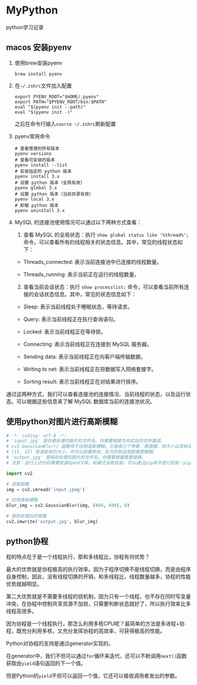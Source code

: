 # MyPython
python学习记录

## macos 安装pyenv

1. 使用brew安装pyenv

   ```shell
   brew install pyenv
   ```

2. 在`~/.zshrc`文件加入配置

   ```shell
   export PYENV_ROOT="$HOME/.pyenv"
   export PATH="$PYENV_ROOT/bin:$PATH"
   eval "$(pyenv init --path)"
   eval "$(pyenv init -)"
   ```
   
   之后在命令行输入`source ~/.zshrc`刷新配置

3. pyenv常用命令

   ```shell
   # 查看管理的所有版本
   pyenv versions
   # 查看可安装的版本
   pyenv install --list
   # 安装指定的 python 版本
   pyenv install 3.x
   # 设置 python 版本（全局有效）
   pyenv global 3.x
   # 设置 python 版本（当前目录有效）
   pyenv local 3.x
   # 卸载 python 版本
   pyenv uninstall 3.x
   ```

4. MySQL 的连接池使用情况可以通过以下两种方式查看：

   1. 查看 MySQL 的全局状态：执行 `show global status like '%thread%';` 命令，可以查看所有的线程相关的状态信息。其中，常见的线程状态如下：

   - Threads_connected: 表示当前连接池中已连接的线程数量。

   - Threads_running: 表示当前正在运行的线程数量。

   2. 查看当前会话状态：执行 `show processlist;` 命令，可以查看当前所有连接的会话状态信息。其中，常见的状态信息如下：

   - Sleep: 表示当前线程处于睡眠状态，等待请求。

   - Query: 表示当前线程正在执行查询语句。

   - Locked: 表示当前线程正在等待锁。

   - Connecting: 表示当前线程正在连接到 MySQL 服务器。

   - Sending data: 表示当前线程正在向客户端传输数据。

   - Writing to net: 表示当前线程正在将数据写入网络套接字。

   - Sorting result: 表示当前线程正在对结果进行排序。

通过这两种方式，我们可以查看连接池的连接情况、当前线程的状态，以及运行状态。可以根据这些信息来了解 MySQL 数据库当前的连接池状况。

## 使用python对图片进行高斯模糊

```python
# -*- coding: utf-8 -*-
# 'input.jpg' 是你要处理的图片的文件名。你需要替换为你实际的文件路径。
# cv2.GaussianBlur() 函数用于应用高斯模糊。它接收三个参数：原图像、核大小以及标准差。其中，核大小必须是奇数，用于确定高斯核的大小；标准差通常设为0，让函数自动计算标准差。
# (15, 15) 是高斯核的大小，你可以按需修改。较大的核会使图像更模糊。
# 'output.jpg' 是保存处理后图片的文件名。你需要根据需要替换。
# 注意：运行上述代码需要安装OpenCV库。如果还没有安装，可以通过pip命令进行安装：pip install opencv-python

import cv2

# 读取图像
img = cv2.imread('input.jpeg')

# 应用高斯模糊
blur_img = cv2.GaussianBlur(img, (499, 499), 0)

# 保存处理后的图像
cv2.imwrite('output.jpg', blur_img)
```

## python协程

程的特点在于是一个线程执行，那和多线程比，协程有何优势？

最大的优势就是协程极高的执行效率。因为子程序切换不是线程切换，而是由程序自身控制，因此，没有线程切换的开销，和多线程比，线程数量越多，协程的性能优势就越明显。

第二大优势就是不需要多线程的锁机制，因为只有一个线程，也不存在同时写变量冲突，在协程中控制共享资源不加锁，只需要判断状态就好了，所以执行效率比多线程高很多。

因为协程是一个线程执行，那怎么利用多核CPU呢？最简单的方法是多进程+协程，既充分利用多核，又充分发挥协程的高效率，可获得极高的性能。

Python对协程的支持是通过generator实现的。

在generator中，我们不但可以通过`for`循环来迭代，还可以不断调用`next()`函数获取由`yield`语句返回的下一个值。

但是Python的`yield`不但可以返回一个值，它还可以接收调用者发出的参数。

